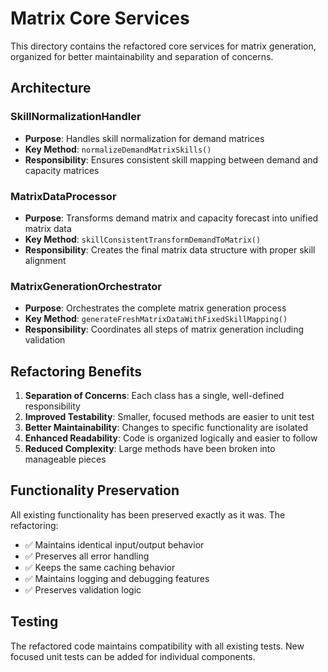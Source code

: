 
# Matrix Core Services

This directory contains the refactored core services for matrix generation, organized for better maintainability and separation of concerns.

## Architecture

### SkillNormalizationHandler
- **Purpose**: Handles skill normalization for demand matrices
- **Key Method**: `normalizeDemandMatrixSkills()`
- **Responsibility**: Ensures consistent skill mapping between demand and capacity matrices

### MatrixDataProcessor
- **Purpose**: Transforms demand matrix and capacity forecast into unified matrix data
- **Key Method**: `skillConsistentTransformDemandToMatrix()`
- **Responsibility**: Creates the final matrix data structure with proper skill alignment

### MatrixGenerationOrchestrator
- **Purpose**: Orchestrates the complete matrix generation process
- **Key Method**: `generateFreshMatrixDataWithFixedSkillMapping()`
- **Responsibility**: Coordinates all steps of matrix generation including validation

## Refactoring Benefits

1. **Separation of Concerns**: Each class has a single, well-defined responsibility
2. **Improved Testability**: Smaller, focused methods are easier to unit test
3. **Better Maintainability**: Changes to specific functionality are isolated
4. **Enhanced Readability**: Code is organized logically and easier to follow
5. **Reduced Complexity**: Large methods have been broken into manageable pieces

## Functionality Preservation

All existing functionality has been preserved exactly as it was. The refactoring:
- ✅ Maintains identical input/output behavior
- ✅ Preserves all error handling
- ✅ Keeps the same caching behavior
- ✅ Maintains logging and debugging features
- ✅ Preserves validation logic

## Testing

The refactored code maintains compatibility with all existing tests. New focused unit tests can be added for individual components.
